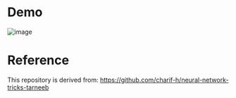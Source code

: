 # Demo


![image](https://user-images.githubusercontent.com/72381880/175855185-088df737-e2bd-4afc-9e68-467aa829d486.png)


# Reference

This repository is derived from: https://github.com/charif-h/neural-network-tricks-tarneeb
